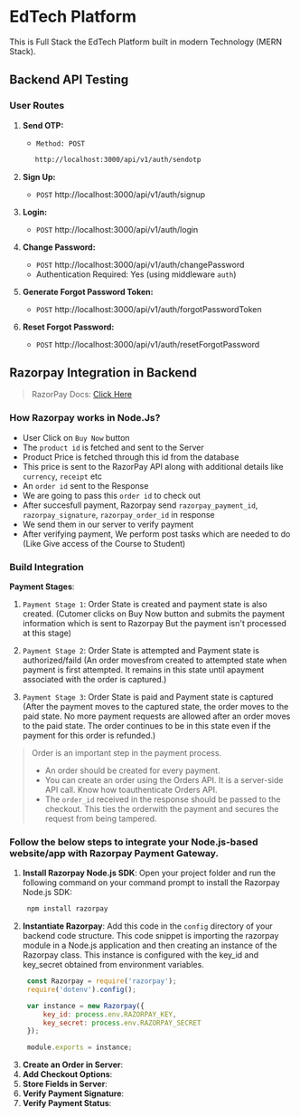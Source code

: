 # EdTech Platform

This is Full Stack the EdTech Platform built in modern Technology (MERN Stack).

## Backend API Testing

### User Routes

1. **Send OTP:**
   - `Method: POST` 
   ```bash
      http://localhost:3000/api/v1/auth/sendotp
   ```

2. **Sign Up:**
   - `POST` http://localhost:3000/api/v1/auth/signup

3. **Login:**
   - `POST` http://localhost:3000/api/v1/auth/login

4. **Change Password:**
   - `POST` http://localhost:3000/api/v1/auth/changePassword
   - Authentication Required: Yes (using middleware `auth`)

5. **Generate Forgot Password Token:**
   - `POST` http://localhost:3000/api/v1/auth/forgotPasswordToken

6. **Reset Forgot Password:**
   - `POST` http://localhost:3000/api/v1/auth/resetForgotPassword


## Razorpay Integration in Backend 

> RazorPay Docs: [Click Here](https://razorpay.com/docs/)

### How Razorpay works in Node.Js?

- User Click on `Buy Now` button
- The `product id` is fetched and sent to the Server
- Product Price is fetched through this id from the database
- This price is sent to the RazorPay API along with additional details like `currency`, `receipt` etc
- An `order id` sent to the Response
- We are going to pass this `order id` to check out
- After succesfull payment, Razorpay send `razorpay_payment_id`, `razorpay_signature`, `razorpay_order_id` in response
- We send them in our server to verify payment
- After verifying payment, We perform post tasks which are needed to do (Like Give access of the Course to Student) 

### Build Integration

**Payment Stages**: 

1. `Payment Stage 1`: Order State is created and payment state is also created. (Cutomer clicks on Buy Now button and submits the payment information which is sent to Razorpay But the payment isn't processed at this stage)

2. `Payment Stage 2`: Order State is attempted and Payment state is authorized/faild (An order movesfrom created to attempted state when payment is first attempted. It remains in this state until apayment associated with the order is captured.)
   
3. `Payment Stage 3`: Order State is paid and Payment state is captured (After the payment moves to the captured state, the order moves to the paid state. No more payment requests are allowed after an order moves to the paid state. The order continues to be in this state even if the payment for this order is refunded.)
> Order is an important step in the payment process.
> - An order should be created for every payment.
> - You can create an order using the Orders API. It is a server-side API call. Know how toauthenticate Orders API.
> - The `order_id` received in the response should be passed to the checkout. This ties the orderwith the payment and secures the request from being tampered. 
 
### Follow the below steps to integrate your Node.js-based website/app with Razorpay Payment Gateway.

1. **Install Razorpay Node.js SDK**: Open your project folder and run the following command on your command prompt to install the Razorpay Node.js SDK:
   ```bash
    npm install razorpay
   ```
2. **Instantiate Razorpay**:
   Add this code in the `config` directory of your backend code structure. This code snippet is importing the razorpay module in a Node.js application and then creating an instance of the Razorpay class. This instance is configured with the key_id and key_secret obtained from environment variables.
   ```js
    const Razorpay = require('razorpay'); 
    require('dotenv').config();

    var instance = new Razorpay({
        key_id: process.env.RAZORPAY_KEY,
        key_secret: process.env.RAZORPAY_SECRET
    });

    module.exports = instance; 
   ```
3. **Create an Order in Server**:
4. **Add Checkout Options**:
5. **Store Fields in Server**:
6. **Verify Payment Signature**:
7. **Verify Payment Status**:
